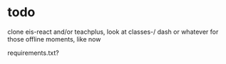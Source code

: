 
# todo

clone eis-react and/or teachplus, look at classes-/
dash or whatever for those offline moments, like now

requirements.txt?

